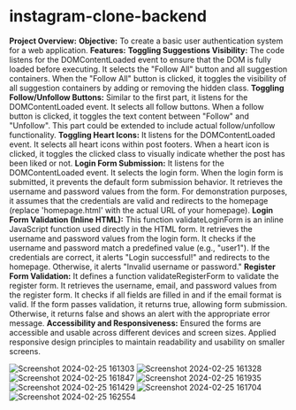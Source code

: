 
# instagram-clone-backend
**Project Overview:**
**Objective:** To create a basic user authentication system for a web application.
**Features:**
**Toggling Suggestions Visibility:**
The code listens for the DOMContentLoaded event to ensure that the DOM is fully loaded before executing.
It selects the "Follow All" button and all suggestion containers.
When the "Follow All" button is clicked, it toggles the visibility of all suggestion containers by adding or removing the hidden class.
**Toggling Follow/Unfollow Buttons:**
Similar to the first part, it listens for the DOMContentLoaded event.
It selects all follow buttons.
When a follow button is clicked, it toggles the text content between "Follow" and "Unfollow".
This part could be extended to include actual follow/unfollow functionality.
**Toggling Heart Icons:**
It listens for the DOMContentLoaded event.
It selects all heart icons within post footers.
When a heart icon is clicked, it toggles the clicked class to visually indicate whether the post has been liked or not.
**Login Form Submission:**
It listens for the DOMContentLoaded event.
It selects the login form.
When the login form is submitted, it prevents the default form submission behavior.
It retrieves the username and password values from the form.
For demonstration purposes, it assumes that the credentials are valid and redirects to the homepage (replace 'homepage.html' with the actual URL of your homepage).
**Login Form Validation (Inline HTML):**
This function validateLoginForm is an inline JavaScript function used directly in the HTML form.
It retrieves the username and password values from the login form.
It checks if the username and password match a predefined value (e.g., "user1").
If the credentials are correct, it alerts "Login successful!" and redirects to the homepage. Otherwise, it alerts "Invalid username or password."
**Register Form Validation:**
It defines a function validateRegisterForm to validate the register form.
It retrieves the username, email, and password values from the register form.
It checks if all fields are filled in and if the email format is valid.
If the form passes validation, it returns true, allowing form submission. Otherwise, it returns false and shows an alert with the appropriate error message.
**Accessibility and Responsiveness:**
Ensured the forms are accessible and usable across different devices and screen sizes.
Applied responsive design principles to maintain readability and usability on smaller screens.

![Screenshot 2024-02-25 161303](https://github.com/thabitha2505/instagram-clone-backend/assets/118505858/3d996f9c-dd88-48cb-88bc-6b895d7fed99)
![Screenshot 2024-02-25 161328](https://github.com/thabitha2505/instagram-clone-backend/assets/118505858/c12833a0-3054-437e-ae97-f7e624145691)
![Screenshot 2024-02-25 161847](https://github.com/thabitha2505/instagram-clone-backend/assets/118505858/0dd46ce5-d36f-49e8-b8d8-2acadb4f3df0)
![Screenshot 2024-02-25 161935](https://github.com/thabitha2505/instagram-clone-backend/assets/118505858/dc3cc8ad-b72a-4507-aaff-e46db7dd28f7)
![Screenshot 2024-02-25 161429](https://github.com/thabitha2505/instagram-clone-backend/assets/118505858/58019199-0cf0-4537-a25d-a53fbec3b35c)
![Screenshot 2024-02-25 161704](https://github.com/thabitha2505/instagram-clone-backend/assets/118505858/591de797-4675-400f-82dc-6b5d128cbbf0)
![Screenshot 2024-02-25 162554](https://github.com/thabitha2505/instagram-clone-backend/assets/118505858/980e9b56-00ad-47d1-9dc4-57a8f01246bf)

